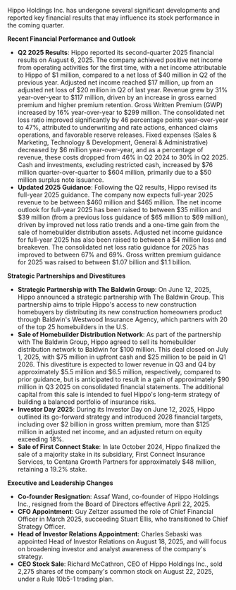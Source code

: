 Hippo Holdings Inc. has undergone several significant developments and reported key financial results that may influence its stock performance in the coming quarter.

**Recent Financial Performance and Outlook**

*   **Q2 2025 Results**: Hippo reported its second-quarter 2025 financial results on August 6, 2025. The company achieved positive net income from operating activities for the first time, with a net income attributable to Hippo of $1 million, compared to a net loss of $40 million in Q2 of the previous year. Adjusted net income reached $17 million, up from an adjusted net loss of $20 million in Q2 of last year. Revenue grew by 31% year-over-year to $117 million, driven by an increase in gross earned premium and higher premium retention. Gross Written Premium (GWP) increased by 16% year-over-year to $299 million. The consolidated net loss ratio improved significantly by 46 percentage points year-over-year to 47%, attributed to underwriting and rate actions, enhanced claims operations, and favorable reserve releases. Fixed expenses (Sales & Marketing, Technology & Development, General & Administrative) decreased by $6 million year-over-year, and as a percentage of revenue, these costs dropped from 46% in Q2 2024 to 30% in Q2 2025. Cash and investments, excluding restricted cash, increased by $76 million quarter-over-quarter to $604 million, primarily due to a $50 million surplus note issuance.
*   **Updated 2025 Guidance**: Following the Q2 results, Hippo revised its full-year 2025 guidance. The company now expects full-year 2025 revenue to be between $460 million and $465 million. The net income outlook for full-year 2025 has been raised to between $35 million and $39 million (from a previous loss guidance of $65 million to $69 million), driven by improved net loss ratio trends and a one-time gain from the sale of homebuilder distribution assets. Adjusted net income guidance for full-year 2025 has also been raised to between a $4 million loss and breakeven. The consolidated net loss ratio guidance for 2025 has improved to between 67% and 69%. Gross written premium guidance for 2025 was raised to between $1.07 billion and $1.1 billion.

**Strategic Partnerships and Divestitures**

*   **Strategic Partnership with The Baldwin Group**: On June 12, 2025, Hippo announced a strategic partnership with The Baldwin Group. This partnership aims to triple Hippo's access to new construction homebuyers by distributing its new construction homeowners product through Baldwin's Westwood Insurance Agency, which partners with 20 of the top 25 homebuilders in the U.S.
*   **Sale of Homebuilder Distribution Network**: As part of the partnership with The Baldwin Group, Hippo agreed to sell its homebuilder distribution network to Baldwin for $100 million. This deal closed on July 1, 2025, with $75 million in upfront cash and $25 million to be paid in Q1 2026. This divestiture is expected to lower revenue in Q3 and Q4 by approximately $5.5 million and $6.5 million, respectively, compared to prior guidance, but is anticipated to result in a gain of approximately $90 million in Q3 2025 on consolidated financial statements. The additional capital from this sale is intended to fuel Hippo's long-term strategy of building a balanced portfolio of insurance risks.
*   **Investor Day 2025**: During its Investor Day on June 12, 2025, Hippo outlined its go-forward strategy and introduced 2028 financial targets, including over $2 billion in gross written premium, more than $125 million in adjusted net income, and an adjusted return on equity exceeding 18%.
*   **Sale of First Connect Stake**: In late October 2024, Hippo finalized the sale of a majority stake in its subsidiary, First Connect Insurance Services, to Centana Growth Partners for approximately $48 million, retaining a 19.2% stake.

**Executive and Leadership Changes**

*   **Co-founder Resignation**: Assaf Wand, co-founder of Hippo Holdings Inc., resigned from the Board of Directors effective April 22, 2025.
*   **CFO Appointment**: Guy Zeltzer assumed the role of Chief Financial Officer in March 2025, succeeding Stuart Ellis, who transitioned to Chief Strategy Officer.
*   **Head of Investor Relations Appointment**: Charles Sebaski was appointed Head of Investor Relations on August 18, 2025, and will focus on broadening investor and analyst awareness of the company's strategy.
*   **CEO Stock Sale**: Richard McCathron, CEO of Hippo Holdings Inc., sold 2,275 shares of the company's common stock on August 22, 2025, under a Rule 10b5-1 trading plan.